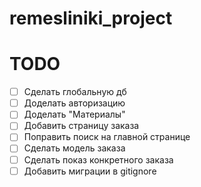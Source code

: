 # remesliniki_project

# TODO

- [ ] Сделать глобальную дб
- [ ] Доделать авторизацию
- [ ] Доделать "Материалы"
- [ ] Добавить страницу заказа
- [ ] Поправить поиск на главной странице
- [ ] Сделать модель заказа
- [ ] Сделать показ конкретного заказа
- [ ] Добавить миграции в gitignore
